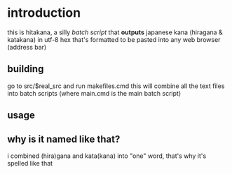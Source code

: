# introduction
this is hitakana, a silly *batch script* that **outputs** japanese kana (hiragana & katakana) in utf-8 hex that's formatted to be pasted into any web browser (address bar)

## building
go to src/$real_src and run makefiles.cmd
this will combine all the text files into batch scripts (where main.cmd is the main batch script)

## usage

## why is it named like that?
i combined (hira)gana and kata(kana) into "one" word, that's why it's spelled like that
